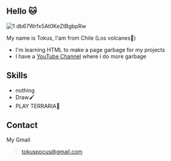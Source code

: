 ## Hello 🐱

![1 db67Wrfx5At0KeZtBgbpRw](https://user-images.githubusercontent.com/95270852/236334414-1b92ba0f-1465-4768-bff3-c436a793e18b.png)

My name is Tokus, I'am from Chile (Los volcanes🎣)

* I'm learning HTML to make a page garbage for my projects
* I have a [YouTube Channel](https://www.youtube.com/channel/UCCpJ2ir7usS9movbgN3t0fA) where i do more garbage

## Skills

* nothing
* Draw🖌
* PLAY TERRARIA🌳

## Contact

My Gmail
> tokuspocus@gmail.com



